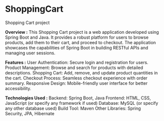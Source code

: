 # ShoppingCart
Shopping Cart project

**Overview :**
This Shopping Cart project is a web application developed using Spring Boot and Java. It provides a robust platform for users to browse products, add them to their cart, and proceed to checkout. The application showcases the capabilities of Spring Boot in building RESTful APIs and managing user sessions.

**Features :**
User Authentication: Secure login and registration for users.
Product Management: Browse and search for products with detailed descriptions.
Shopping Cart: Add, remove, and update product quantities in the cart.
Checkout Process: Seamless checkout experience with order summary.
Responsive Design: Mobile-friendly user interface for better accessibility.

**Technologies Used :**
Backend: Spring Boot, Java
Frontend: HTML, CSS, JavaScript (or specify any framework if used)
Database: MySQL (or specify any other database used)
Build Tool: Maven
Other Libraries: Spring Security, JPA, Hibernate
